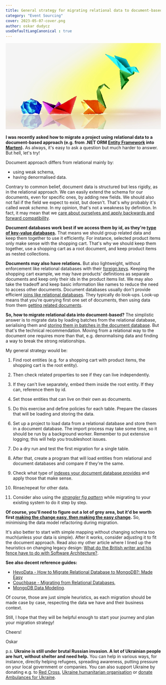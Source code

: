 ```yaml
---
title: General strategy for migrating relational data to document-based
category: "Event Sourcing"
cover: 2023-05-07-cover.png
author: oskar dudycz
useDefaultLangCanonical : true
---
```


![cover](2023-05-07-cover.png)

**I was recently asked how to migrate a project using relational data to a document-based approach (e.g. from .NET ORM [Entity Framework](https://learn.microsoft.com/en-gb/ef/) into [Marten](https://martendb.io/)).** As always, it's easy to ask a question but much harder to answer. But hell, let's try!

Document approach differs from relational mainly by:
- using weak schema, 
- having denormalised data.

Contrary to common belief, document data is structured but less rigidly, as in the relational approach. We can easily extend the schema for our documents, even for specific ones, by adding new fields. We should also not fail if the field we expect to exist, but doesn't. That's why probably it's called _weak schema_. In my opinion, that's not a weakness by definition. In fact, it may mean that we [care about ourselves and apply backwards and forward compatibility](/pl/lets_take_care_of_ourselves_thoughts_about_comptibility/).

**Document databases work best if we access them by id, as they're [type of key-value databases](/pl/key-value-stores/).** That means we should group related data and keep them together to use it efficiently. For instance, selected product items only make sense with the shopping cart. That's why we should keep them together, use a shopping cart as a root document, and keep product items as nested collections. 

**Documents may also have relations.** But also lightweight, without enforcement like relational databases with their [foreign keys](https://www.w3schools.com/sql/sql_foreignkey.asp). Keeping the shopping cart example, we may have products' definitions as separate documents and keep only their ids in the product items list. We may also take the tradeoff and keep basic information like names to reduce the need to access other documents. Document databases usually don't provide efficient [joins like relational databases](https://www.w3schools.com/sql/sql_join.asp). They typically do look-ups. Look-up means that you're querying first one set of documents, then using data from them [getting related documents](https://martendb.io/documents/querying/linq/include.html). 

**So, how to migrate relational data into document-based?** The simplistic answer is to migrate data by loading batches from the relational database, serialising them and [storing them in batches in the document database](https://martendb.io/documents/storing.html#bulk-loading). But that's the technical recommendation. Moving from a relational way to the document one requires more than that, e.g. denormalising data and finding a way to break the strong relationships.

My general strategy would be:

1. Find root entities (e.g. for a shopping cart with product items, the shopping cart is the root entity). 
2. Then check related properties to see if they can live independently.
3. If they can't live separately, embed them inside the root entity. If they can, reference them by id.
4. Set those entities that can live on their own as documents.
5. Do this exercise and define policies for each table. Prepare the classes that will be loading and storing the data.
6. Set up a project to load data from a relational database and store them in a document database. The import process may take some time, so it should be run by a background worker. Remember to put extensive logging; this will help you troubleshoot issues.
7. Do a dry run and test the first migration for a single table.
8. After that, create a program that will load entities from relational and document databases and compare if they're the same.
9. Check what type of [indexes your document database provides](https://martendb.io/documents/indexing/) and apply those that make sense.
10. Rinse/repeat for other data.

11. Consider also using the _[strangler fig pattern](https://shopify.engineering/refactoring-legacy-code-strangler-fig-pattern)_ while migrating to your existing system to do it step by step. 

**Of course, you'll need to figure out a lot of grey area, but it'd be worth first [making the change easy, then making the easy change](https://www.youtube.com/watch?v=3gib0hKYjB0).** So, minimising the data model refactoring during migration. 

It's also better to start with simple mapping without changing schema too much(unless your data is simple). After it works, consider adjusting it to fit the document approach. Read also my other article where I lined up the heuristics on changing legacy design: [What do the British writer and his fence have to do with Software Architecture?](/pl/chesterton_fence_and_software_architecture).

**See also decent reference guides:**
- [HevoData - How to Migrate Relational Database to MongoDB?: Made Easy](https://hevodata.com/learn/relational-database-to-mongodb/)
- [Couchbase - Migrating from Relational Databases](https://docs.couchbase.com/server/current/install/migrate-mysql.html),
- [MongoDB Data Modeling](https://learn.mongodb.com/courses/m320-mongodb-data-modeling).

Of course, those are just simple heuristics, as each migration should be made case by case, respecting the data we have and their business context. 

Still, I hope that they will be helpful enough to start your journey and plan your migration strategy!

Cheers!

Oskar

p.s. **Ukraine is still under brutal Russian invasion. A lot of Ukrainian people are hurt, without shelter and need help.** You can help in various ways, for instance, directly helping refugees, spreading awareness, putting pressure on your local government or companies. You can also support Ukraine by donating e.g. to [Red Cross](https://www.icrc.org/en/donate/ukraine), [Ukraine humanitarian organisation](https://savelife.in.ua/en/donate/) or [donate Ambulances for Ukraine](https://www.gofundme.com/f/help-to-save-the-lives-of-civilians-in-a-war-zone).
